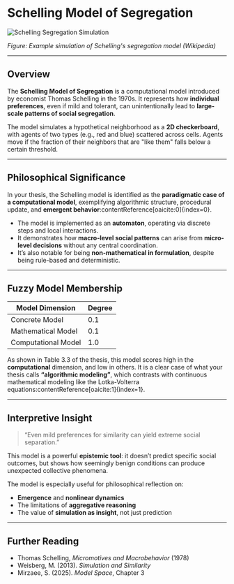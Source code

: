 # Schelling Model of Segregation

<img src="https://upload.wikimedia.org/wikipedia/commons/e/e8/Schellings.gif" alt="Schelling Segregation Simulation" style="max-width: 100%; height: auto;" />

*Figure: Example simulation of Schelling's segregation model (Wikipedia)*

---

## Overview

The **Schelling Model of Segregation** is a computational model introduced by economist Thomas Schelling in the 1970s. It represents how **individual preferences**, even if mild and tolerant, can unintentionally lead to **large-scale patterns of social segregation**.

The model simulates a hypothetical neighborhood as a **2D checkerboard**, with agents of two types (e.g., red and blue) scattered across cells. Agents move if the fraction of their neighbors that are "like them" falls below a certain threshold.

---

## Philosophical Significance

In your thesis, the Schelling model is identified as the **paradigmatic case of a computational model**, exemplifying algorithmic structure, procedural update, and **emergent behavior**:contentReference[oaicite:0]{index=0}.

- The model is implemented as an **automaton**, operating via discrete steps and local interactions.
- It demonstrates how **macro-level social patterns** can arise from **micro-level decisions** without any central coordination.
- It’s also notable for being **non-mathematical in formulation**, despite being rule-based and deterministic.

---

## Fuzzy Model Membership

| Model Dimension          | Degree |
|--------------------------|--------|
| Concrete Model           | 0.1    |
| Mathematical Model       | 0.1    |
| Computational Model  | 1.0 |

As shown in Table 3.3 of the thesis, this model scores high in the **computational** dimension, and low in others. It is a clear case of what your thesis calls **“algorithmic modeling”**, which contrasts with continuous mathematical modeling like the Lotka-Volterra equations:contentReference[oaicite:1]{index=1}.

---

## Interpretive Insight

> “Even mild preferences for similarity can yield extreme social separation.”

This model is a powerful **epistemic tool**: it doesn’t predict specific social outcomes, but shows how seemingly benign conditions can produce unexpected collective phenomena.

The model is especially useful for philosophical reflection on:
- **Emergence** and **nonlinear dynamics**
- The limitations of **aggregative reasoning**
- The value of **simulation as insight**, not just prediction

---

## Further Reading

- Thomas Schelling, *Micromotives and Macrobehavior* (1978)
- Weisberg, M. (2013). *Simulation and Similarity*
- Mirzaee, S. (2025). *Model Space*, Chapter 3

